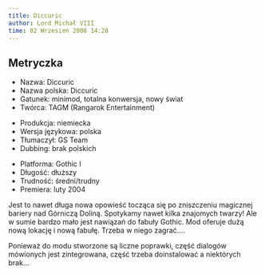 ```yaml
---
title: Diccuric
author: Lord Michał VIII
time: 02 Wrzesień 2008 14:28
---
```


## Metryczka

<!-- -->
- Nazwa: Diccuric
- Nazwa polska: Diccuric
- Gatunek: minimod, totalna konwersja, nowy świat
- Twórca: TAGM (Rangarok Entertainment)

<!-- -->
- Produkcja: niemiecka
- Wersja językowa: polska
- Tłumaczył: GS Team
- Dubbing: brak polskich

<!-- -->
- Platforma: Gothic I
- Długość: dłuższy
- Trudność: średni/trudny
- Premiera: luty 2004

Jest to nawet długa nowa opowieść tocząca się po zniszczeniu magicznej bariery nad Górniczą Doliną. Spotykamy nawet kilka znajomych twarzy! Ale w sumie bardzo mało jest nawiązań do fabuły Gothic. Mod oferuje dużą nową lokację i nową fabułę. Trzeba w niego zagrać....

Ponieważ do modu stworzone są liczne poprawki, część dialogów mówionych jest zintegrowana, część trzeba doinstalować a niektórych brak...